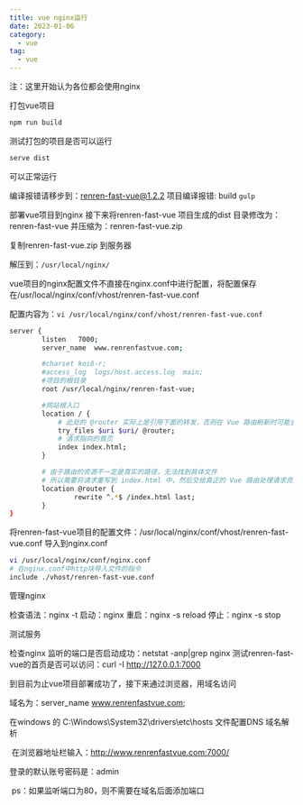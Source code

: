 ```yaml
---
title: vue nginx运行
date: 2023-01-06
category:
  - vue
tag:
  - vue
---
```


注：这里开始认为各位都会使用nginx 

打包vue项目
```sh
npm run build
```
测试打包的项目是否可以运行
```sh
serve dist
```
可以正常运行

编译报错请移步到：​​renren-fast-vue@1.2.2 项目编译报错: build `gulp`​​

部署vue项目到nginx
接下来将renren-fast-vue 项目生成的dist 目录修改为：renren-fast-vue 并压缩为：renren-fast-vue.zip

复制renren-fast-vue.zip 到服务器

解压到：`/usr/local/nginx/`

vue项目的nginx配置文件不直接在nginx.conf中进行配置，将配置保存在/usr/local/nginx/conf/vhost/renren-fast-vue.conf

配置内容为：`vi /usr/local/nginx/conf/vhost/renren-fast-vue.conf`
```sh
server {
        listen   7000;
        server_name  www.renrenfastvue.com;

        #charset koi8-r;
        #access_log  logs/host.access.log  main;
        #项目的根目录
        root /usr/local/nginx/renren-fast-vue;

        #网站根入口
        location / {
            # 此处的 @router 实际上是引用下面的转发，否则在 Vue 路由刷新时可能会抛出 404
            try_files $uri $uri/ @router;
            # 请求指向的首页
            index index.html;
        }

        # 由于路由的资源不一定是真实的路径，无法找到具体文件
        # 所以需要将请求重写到 index.html 中，然后交给真正的 Vue 路由处理请求资源
        location @router {
                rewrite ^.*$ /index.html last;
        }
}
```

将renren-fast-vue项目的配置文件：/usr/local/nginx/conf/vhost/renren-fast-vue.conf 导入到nginx.conf
```sh
vi /usr/local/nginx/conf/nginx.conf
# 在nginx.conf中http块导入文件的指令
include ./vhost/renren-fast-vue.conf
```

管理nginx

检查语法：nginx -t
启动：nginx
重启：nginx -s reload
停止：nginx -s stop


测试服务

检查nginx 监听的端口是否启动成功：netstat -anp|grep nginx
测试renren-fast-vue的首页是否可以访问：curl -I http://127.0.0.1:7000


到目前为止vue项目部署成功了，接下来通过浏览器，用域名访问

域名为：server_name www.renrenfastvue.com;

在windows 的 C:\Windows\System32\drivers\etc\hosts 文件配置DNS 域名解析




 在浏览器地址栏输入：http://www.renrenfastvue.com:7000/

登录的默认账号密码是：admin




 ps：如果监听端口为80，则不需要在域名后面添加端口